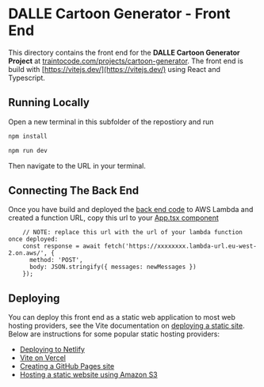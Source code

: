 # DALLE Cartoon Generator - Front End

This directory contains the front end for the **DALLE Cartoon Generator Project** at [traintocode.com/projects/cartoon-generator](https://traintocode.com/projects/cartoon-generator/).  The front end is build with [https://vitejs.dev/](https://vitejs.dev/) using React and Typescript.

## Running Locally

Open a new terminal in this subfolder of the repostiory and run

```sh
npm install

npm run dev
```

Then navigate to the URL in your terminal.

## Connecting The Back End

Once you have build and deployed the [back end code](../backend/README.md) to AWS Lambda and created a function URL, copy this url to your [App.tsx component](./src/App.tsx#L24)

```
    // NOTE: replace this url with the url of your lambda function once deployed:
    const response = await fetch('https://xxxxxxxx.lambda-url.eu-west-2.on.aws/', {
      method: 'POST',
      body: JSON.stringify({ messages: newMessages })
    });
```

## Deploying

You can deploy this front end as a static web application to most web hosting providers, see the Vite documentation on [deploying a static site](https://vitejs.dev/guide/static-deploy).  Below are instructions for some popular static hosting providers:

* [Deploying to Netlify](https://docs.netlify.com/welcome/add-new-site/)
* [Vite on Vercel](https://vercel.com/docs/frameworks/vite)
* [Creating a GitHub Pages site](https://docs.github.com/en/pages/getting-started-with-github-pages/creating-a-github-pages-site)
* [Hosting a static website using Amazon S3
 ](https://docs.aws.amazon.com/AmazonS3/latest/userguide/WebsiteHosting.html)